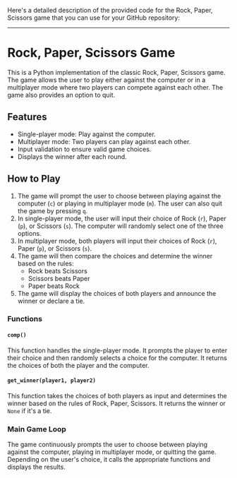 Here's a detailed description of the provided code for the Rock, Paper, Scissors game that you can use for your GitHub repository:

---

# Rock, Paper, Scissors Game

This is a Python implementation of the classic Rock, Paper, Scissors game. The game allows the user to play either against the computer or in a multiplayer mode where two players can compete against each other. The game also provides an option to quit.

## Features

- Single-player mode: Play against the computer.
- Multiplayer mode: Two players can play against each other.
- Input validation to ensure valid game choices.
- Displays the winner after each round.

## How to Play

1. The game will prompt the user to choose between playing against the computer (`c`) or playing in multiplayer mode (`m`). The user can also quit the game by pressing `q`.
2. In single-player mode, the user will input their choice of Rock (`r`), Paper (`p`), or Scissors (`s`). The computer will randomly select one of the three options.
3. In multiplayer mode, both players will input their choices of Rock (`r`), Paper (`p`), or Scissors (`s`).
4. The game will then compare the choices and determine the winner based on the rules:
   - Rock beats Scissors
   - Scissors beats Paper
   - Paper beats Rock
5. The game will display the choices of both players and announce the winner or declare a tie.


### Functions

#### `comp()`
This function handles the single-player mode. It prompts the player to enter their choice and then randomly selects a choice for the computer. It returns the choices of both the player and the computer.

#### `get_winner(player1, player2)`
This function takes the choices of both players as input and determines the winner based on the rules of Rock, Paper, Scissors. It returns the winner or `None` if it's a tie.

### Main Game Loop
The game continuously prompts the user to choose between playing against the computer, playing in multiplayer mode, or quitting the game. Depending on the user's choice, it calls the appropriate functions and displays the results.
